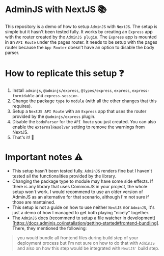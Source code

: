 # AdminJS with NextJS 📚
This repository is a demo of how to setup `AdminJS` with `NextJS`. The setup is simple but it hasn't been tested fully.
It works by creating an `Express` app with the router created by the `AdminJS plugin`. The `Express` app is mounted in an `API Route` under the pages router. It needs to be setup with the pages router because the `App Router` doesn't have an option to disable the body parser.

# How to replicate this setup ❓
1. Install `adminjs`, `@adminjs/express`, `@types/express`, `express`, `express-formidable` and `express-session`.
2. Change the package `type` to `module` (with all the other changes that this requires).
3. Setup a `NextJS API Route` with an `Express` app that uses the router provided by the `@adminjs/express` plugin.
4. Disable the `bodyParser` for the `API Route` you just created. You can also enable the `externalResolver` setting to remove the warnings from NextJS.
5. That's it! 🚀

# Important notes ⚠️
- This setup hasn't been tested fully. `AdminJS` renders fine but I haven't tested all the functionalities provided by the library.
- Changing the package type to module may have some side effects. If there is any library that uses CommonJS in your project, the whole setup won't work. I would recommend to use an older version of AdminJS as an alternative for that scenario, although I'm not sure if those are mantained.
- This setup is not a guide on how to use neither `NextJS` nor `AdminJS`, it's just a demo of how I managed to get both playing "nicely" together.
- The `AdminJS` docs (recommend to setup a file watcher in development)[https://docs.adminjs.co/installation/getting-started#frontend-bundling]. There, they mentioned the following:
> you would bundle all frontend files during build step of your deployment process
but I'm not sure on how to do that with `AdminJS` and also on how this step would be integrated with `NextJS'` build step.